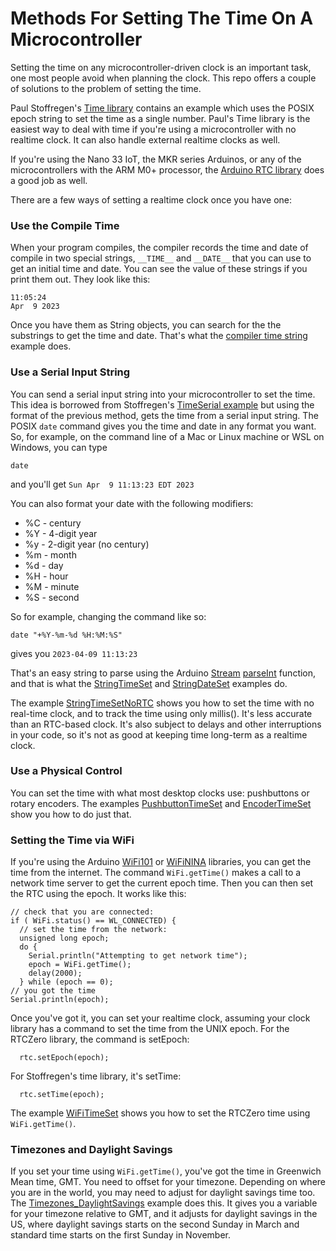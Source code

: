 
# Methods For Setting The Time On A Microcontroller

Setting the time on any microcontroller-driven clock is an important task, one most people avoid when planning the clock.  This repo offers a couple of solutions to the problem of setting the time. 

 Paul Stoffregen's [Time library](https://www.pjrc.com/teensy/td_libs_Time.html) contains an example which uses the POSIX epoch string to set the time as a single number. Paul's Time library is the easiest way to deal with time if you're using a microcontroller with no realtime clock. It can also handle external realtime clocks as well. 
 
 If you're using the Nano 33 IoT, the MKR series Arduinos, or any of the microcontrollers with the ARM M0+ processor, the [Arduino RTC library](https://www.arduino.cc/en/Reference/RTC) does a good job as well.

There are a few ways of setting a realtime clock once you have one:

### Use the Compile Time

When your program compiles, the compiler records the time and date of compile in two special strings, ``__TIME__`` and ``__DATE__`` that you can use to get an initial time and date. You can see the value of these strings if you print them out. They look like this:

````
11:05:24
Apr  9 2023
````

Once you have them as String objects, you can search for the the substrings to get the time and date. That's what the [compiler time string]({{site.codeurl}}/Microcontroller_Time_Setting_Methods/CompileTimeSet/CompileTimeSet.ino) example does. 

### Use a Serial Input String

You can send a serial input string into your microcontroller to set the time. This idea is borrowed from Stoffregen's [TimeSerial example](https://github.com/PaulStoffregen/Time/blob/master/examples/TimeSerial/TimeSerial.ino) but using the format of the previous method, gets the time from a serial input string. The POSIX `date` command gives you the time and date in any format you want. So, for example, on the command line of a Mac or Linux machine or WSL on Windows, you can type

````
date
````

and you'll get `Sun Apr  9 11:13:23 EDT 2023`

You can also format your date with the following modifiers:

* %C - century
* %Y - 4-digit year
* %y - 2-digit year (no century)
* %m - month
* %d - day
* %H - hour
* %M - minute
* %S - second

So for example, changing the command like so:
````
date "+%Y-%m-%d %H:%M:%S"  
````
gives you `2023-04-09 11:13:23`

That's an easy string to parse using the Arduino [Stream](https://reference.arduino.cc/reference/en/language/functions/communication/stream/) [parseInt](https://reference.arduino.cc/reference/en/language/functions/communication/stream/streamparseint/) function, and that is what the [StringTimeSet]({{site.codeurl}}/Microcontroller_Time_Setting_Methods/StringTimeSet/) and [StringDateSet]({{site.codeurl}}/Microcontroller_Time_Setting_Methods/StringDateSet/) examples do. 

The example [StringTimeSetNoRTC]({{site.codeurl}}/Microcontroller_Time_Setting_Methods/StringTimeSetNoRTC/) shows you how to set the time with no real-time clock, and to track the time using only millis(). It's less accurate than an RTC-based clock. It's also subject to delays and other interruptions in your code, so it's not as good at keeping time long-term as a realtime clock. 

### Use a Physical Control

You can set the time with what most desktop clocks use: pushbuttons or rotary encoders. The examples 
[PushbuttonTimeSet]({{site.codeurl}}/Microcontroller_Time_Setting_Methods/PushbuttonTimeSet/) and [EncoderTimeSet]({{site.codeurl}}/Microcontroller_Time_Setting_Methods/EncoderTimeSet/) show you how to do just that. 

### Setting the Time via WiFi

If you're using the Arduino [WiFi101](https://www.arduino.cc/reference/en/libraries/wifi101/) or [WiFiNINA](https://docs.arduino.cc/tutorials/communication/wifi-nina-examples) libraries, you can get the time from the internet. The command `WiFi.getTime()` makes a call to a network time server to get the current epoch time. Then you can then set the RTC using the epoch.  It works like this:

````arduino
// check that you are connected:
if ( WiFi.status() == WL_CONNECTED) {
  // set the time from the network:
  unsigned long epoch;
  do {
    Serial.println("Attempting to get network time");
    epoch = WiFi.getTime();
    delay(2000);
  } while (epoch == 0);
// you got the time
Serial.println(epoch);
````

Once you've got it, you can set your realtime clock, assuming your clock library has a command to set the time from the UNIX epoch. For the RTCZero library, the command is setEpoch:
````arduino
  rtc.setEpoch(epoch);
````
For Stoffregen's time library, it's setTime:
````arduino
  rtc.setTime(epoch);
````
The example [WiFiTimeSet]({{site.codeurl}}/Microcontroller_Time_Setting_Methods/WiFiTimeSet/) shows you how to set the RTCZero time using `WiFi.getTime()`.

### Timezones and Daylight Savings

If you set your time using `WiFi.getTime()`, you've got the time in Greenwich Mean time, GMT. You need to offset for your timezone. Depending on where you are in the world, you may need to adjust for daylight savings time too. The [Timezones_DaylightSavings]({{site.codeurl}}/Microcontroller_Time_Setting_Methods/Timezones_DaylightSavings) example does this. It gives you a variable for your timezone relative to GMT, and it adjusts for daylight savings in the US, where daylight savings starts on the second Sunday in March and standard time starts on the first Sunday in November.
